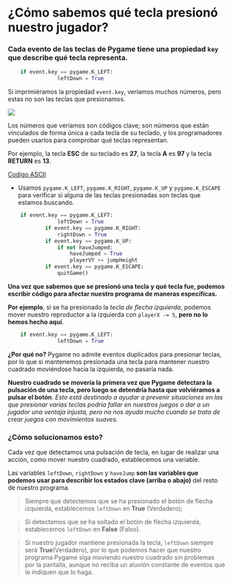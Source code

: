 # ¿Cómo sabemos qué tecla presionó nuestro jugador? 

### Cada evento de las teclas de Pygame tiene una propiedad  `key` que describe qué tecla representa. 
```python
	if event.key == pygame.K_LEFT:
                leftDown = True
```
Si imprimiéramos la propiedad `event.key`, veríamos muchos números, pero estas no son las teclas que presionamos.

![](https://media.giphy.com/media/kD7SCW1rF6FFK/giphy.gif)

Los números que veríamos son códigos clave; son números que están vinculados de forma única a cada tecla de su teclado, y los programadores pueden usarlos para comprobar qué teclas representan. 

Por ejemplo, la tecla **ESC** de su teclado es **27**, la tecla **A** es **97** y la tecla **RETURN** es **13**. 

[Codigo ASCII](https://elcodigoascii.com.ar/codigos-ascii/letra-a-minuscula-codigo-ascii-97.html)

- Usamos `pygame.K_LEFT`, `pygame.K_RIGHT`, `pygame.K_UP` y `pygame.K_ESCAPE` para verificar si alguna de las teclas presionadas son teclas que estamos buscando. 

```python
	if event.key == pygame.K_LEFT:
                leftDown = True
            if event.key == pygame.K_RIGHT:
                rightDown = True
            if event.key == pygame.K_UP:
                if not haveJumped:
                    haveJumped = True
                    playerVY += jumpHeight
            if event.key == pygame.K_ESCAPE:
                quitGame()
```

**Una vez que sabemos que se presionó una tecla y qué tecla fue, podemos escribir código para afectar nuestro programa de maneras específicas.**

**Por ejemplo**, si se ha presionado la *tecla de flecha izquierda*, podemos mover nuestro reproductor a la izquierda con ``playerX -= 5``, **pero no lo hemos hecho aquí**. 

```python 
	if event.key == pygame.K_LEFT:
                leftDown = True
```

**¿Por qué no?** Pygame no admite eventos duplicados para presionar teclas, por lo que si mantenemos presionada una tecla para mantener nuestro cuadrado moviéndose hacia la izquierda, no pasaría nada. 

**Nuestro cuadrado se movería la primera vez que Pygame detectara la pulsación de una tecla, pero luego se detendría hasta que volviéramos a pulsar el botón**. *Esto está destinado a ayudar a prevenir situaciones en las que presionar varias teclas podría fallar en nuestros juegos o dar a un jugador una ventaja injusta, pero no nos ayuda mucho cuando se trata de crear juegos con movimientos suaves.* 

### ¿Cómo solucionamos esto?
Cada vez que detectamos una pulsación de tecla, en lugar de realizar una acción, como mover nuestro cuadrado, establecemos una variable.

Las variables `leftDown`, `rightDown` y `haveJump` **son las variables que podemos usar para describir los estados clave (arriba o abajo)** del resto de nuestro programa. 

>Siempre que detectemos que se ha presionado el botón de flecha izquierda, establecemos `leftDown` en **True** (Verdadero); 

>Si detectamos que se ha soltado el botón de flecha izquierda, establecemos `leftDown` en **False** (Falso). 

>Si nuestro jugador mantiene presionada la tecla, `leftDown` siempre será **True**(Verdadero), por lo que podemos hacer que nuestro programa Pygame siga moviendo nuestro cuadrado sin problemas por la pantalla, aunque no reciba un aluvión constante de eventos que le indiquen que lo haga.







<!--stackedit_data:
eyJoaXN0b3J5IjpbLTE0OTI0MDM3ODIsMTk2NzA3NTQzNCwtMT
Q5MjQwMzc4MiwtNzA5NTQ0Mzg2LDEyMjI4NTA3Miw5ODIwMjAx
MywtMzA4MTA2MjM4LDEwNDgxMzU0MTQsMTU4ODg1MDI2NiwtMT
A2MDM1NjQ3Ml19
-->